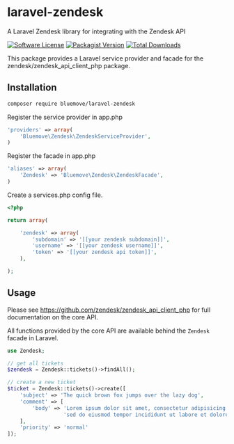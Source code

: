 # laravel-zendesk

A Laravel Zendesk library for integrating with the Zendesk API

[![Software License](https://img.shields.io/badge/license-MIT-brightgreen.svg?style=flat-square)](LICENSE)
[![Packagist Version](https://img.shields.io/packagist/v/bluemove/laravel-zendesk.svg?style=flat-square)](https://packagist.org/packages/bluemove/laravel-zendesk)
[![Total Downloads](https://img.shields.io/packagist/dt/bluemove/laravel-zendesk.svg?style=flat-square)](https://packagist.org/packages/bluemove/laravel-zendesk)

This package provides a Laravel service provider and facade for the zendesk/zendesk_api_client_php package.

## Installation

```bash
composer require bluemove/laravel-zendesk
```

Register the service provider in app.php
```php
'providers' => array(
    'Bluemove\Zendesk\ZendeskServiceProvider',
)
```

Register the facade in app.php
```php
'aliases' => array(
    'Zendesk' => 'Bluemove\Zendesk\ZendeskFacade',
)
```

Create a services.php config file.
```php
<?php

return array(

    'zendesk' => array(
        'subdomain' => '[[your zendesk subdomain]]',
        'username' => '[[your zendesk username]]',
        'token' => '[[your zendesk api token]]',
    ),

);
```

## Usage

Please see https://github.com/zendesk/zendesk_api_client_php for full documentation on the core API.

All functions provided by the core API are available behind the `Zendesk` facade in Laravel.

```php
use Zendesk;

// get all tickets
$zendesk = Zendesk::tickets()->findAll();

// create a new ticket
$ticket = Zendesk::tickets()->create([
    'subject' => 'The quick brown fox jumps over the lazy dog',
    'comment' => [
        'body' => 'Lorem ipsum dolor sit amet, consectetur adipisicing elit, ' .
                  'sed do eiusmod tempor incididunt ut labore et dolore magna aliqua.'
    ],
    'priority' => 'normal'
]);
```